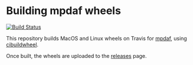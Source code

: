 # Building mpdaf wheels

[![Build Status](https://travis-ci.org/musevlt/mpdaf-wheels.svg?branch=master)](https://travis-ci.org/musevlt/mpdaf-wheels)

This repository builds MacOS and Linux wheels on Travis for
[mpdaf](https://git-cral.univ-lyon1.fr/MUSE/mpdaf/), using
[cibuildwheel](https://github.com/joerick/cibuildwheel).

Once built, the wheels are uploaded to the
[releases](https://github.com/musevlt/mpdaf-wheels/releases) page.

